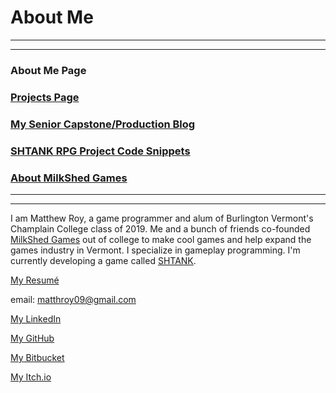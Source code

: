 # About Me

---
---

### About Me Page

### [Projects Page](https://matthewroy01.github.io)

### [My Senior Capstone/Production Blog](https://matthewroy01.github.io/capstoneblog)

### [SHTANK RPG Project Code Snippets](https://matthewroy01.github.io/shtank)

### [About MilkShed Games](https://matthewroy01.github.io/milkshedgames)

---
---

I am Matthew Roy, a game programmer and alum of Burlington Vermont's Champlain College class of 2019. Me and a bunch of friends co-founded [MilkShed Games](https://twitter.com/MilkShedGames) out of college to make cool games and help expand the games industry in Vermont. I specialize in gameplay programming. I'm currently developing a game called [SHTANK](https://matthewroy01.github.io/shtank).

[My Resumé](https://drive.google.com/file/d/1_0VK_UZ2GjXBgnf99u63a5zTKTqr66lU/view?usp=sharing)

email: matthroy09@gmail.com

[My LinkedIn](https://www.linkedin.com/in/matthew-roy-4ba050154/)

[My GitHub](https://github.com/matthewroy01)

[My Bitbucket](https://bitbucket.org/MatthewRoy01/)

[My Itch.io](https://matthewroy.itch.io/)

